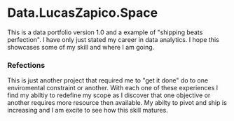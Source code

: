# Data.LucasZapico.Space

This is a data portfolio version 1.0 and a example of "shipping beats perfection". I have only just stated my career in data analytics. I hope this showcases some of my skill and where I am going.

### Refections

This is just another project that required me to "get it done" do to one enviromental constraint or another. With each one of these experiences I find my abiltiy to redefine my scope as I discover that one objective or another requires more resource then available. My abilty to pivot and ship is increasing and I am excite to see how this skill matures.  
